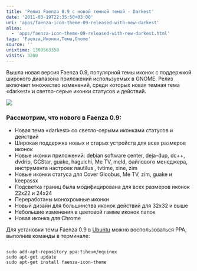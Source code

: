 ```yaml
---
title: 'Релиз Faenza 0.9 с новой темной темой - Darkest'
date: '2011-03-19T22:35:50+03:00'
uri: 'apps/faenza-icon-theme-09-released-with-new-darkest'
alias: 
  - 'apps/faenza-icon-theme-09-released-with-new-darkest.html'
tags: 'Faenza,Иконки,Тема,Gnome'
source: ''
unixtime: 1300563350
visits: 3200
---
```

Вышла новая версия Faenza 0.9, популярной темы иконок с поддержкой широкого диапазона приложений используемых в GNOME. Релиз включает множество изменений, среди которых новая темная тема «darkest» и светло-серые иконки статусов и действий.

![](img/2011/03/19/22-00/faenza-icons-by-tiheum-d2v6x24.jpg)

### Рассмотрим, что нового в Faenza 0.9:

*   Новая тема «darkest» со светло-серыми иконками статусов и действий
*   Широкая поддержка новых и старых устройств для всех размеров иконок
*   Новые иконки приложений: debian software center, deja-dup, dc++, dvdrip, GCStar, guake, haguichi, Me TV, meld, файлового менеджера, инструмента настроек nautilus , tvtime, xine, zim
*   Новые иконки статуса для Cover Gloobus, Me TV, zim, guake и keepassx
*   Подсветка границ была модифицирована для всех размеров иконок 22x22 и 24x24
*   Переработаны монохромные иконки
*   Новый дизайн для большинства иконок действий для 32x32 и выше
*   Небольшие изменения в цветовой гамме иконок папок
*   Новая иконка для Chrome

Для установки темы Faenza 0.9 в [Ubuntu](ubuntu/) можно воспользоваться PPA, выполнив команды в терминале:

```

sudo add-apt-repository ppa:tiheum/equinox
sudo apt-get update
sudo apt-get install faenza-icon-theme
```
